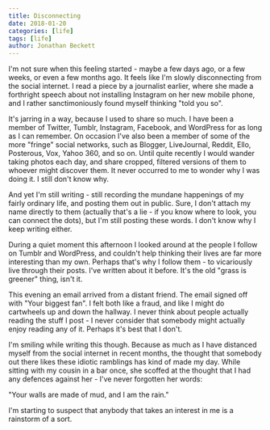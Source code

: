 ```yaml
---
title: Disconnecting
date: 2018-01-20
categories: [life]
tags: [life]
author: Jonathan Beckett
---
```


I'm not sure when this feeling started - maybe a few days ago, or a few weeks, or even a few months ago. It feels like I'm slowly disconnecting from the social internet. I read a piece by a journalist earlier, where she made a forthright speech about not installing Instagram on her new mobile phone, and I rather sanctimoniously found myself thinking "told you so".

It's jarring in a way, because I used to share so much. I have been a member of Twitter, Tumblr, Instagram, Facebook, and WordPress for as long as I can remember. On occasion I've also been a member of some of the more "fringe" social networks, such as Blogger, LiveJournal, Reddit, Ello, Posterous, Vox, Yahoo 360, and so on. Until quite recently I would wander taking photos each day, and share cropped, filtered versions of them to whoever might discover them. It never occurred to me to wonder why I was doing it. I still don't know why.

And yet I'm still writing - still recording the mundane happenings of my fairly ordinary life, and posting them out in public. Sure, I don't attach my name directly to them (actually that's a lie - if you know where to look, you can connect the dots), but I'm still posting these words. I don't know why I keep writing either.

During a quiet moment this afternoon I looked around at the people I follow on Tumblr and WordPress, and couldn't help thinking their lives are far more interesting than my own. Perhaps that's why I follow them - to vicariously live through their posts. I've written about it before. It's the old "grass is greener" thing, isn't it.

This evening an email arrived from a distant friend. The email signed off with "Your biggest fan". I felt both like a fraud, and like I might do cartwheels up and down the hallway. I never think about people actually reading the stuff I post - I never consider that somebody might actually enjoy reading any of it. Perhaps it's best that I don't.

I'm smiling while writing this though. Because as much as I have distanced myself from the social internet in recent months, the thought that somebody out there likes these idiotic ramblings has kind of made my day. While sitting with my cousin in a bar once, she scoffed at the thought that I had any defences against her - I've never forgotten her words:

"Your walls are made of mud, and I am the rain."

I'm starting to suspect that anybody that takes an interest in me is a rainstorm of a sort.